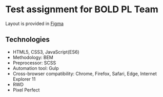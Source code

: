 # Test assignment for BOLD PL Team  
Layout is provided in [Figma](https://www.figma.com/file/JwsMPH9OGemhDekFznSWlR/Webmaster-Task---Landing-page?node-id=1%3A2)

## Technologies

- HTML5, CSS3, JavaScript(ES6)
- Methodology: BEM
- Preprocessor: SCSS
- Automation tool: Gulp
- Cross-browser compatibility: Chrome, Firefox, Safari, Edge, Internet Explorer 11
- RWD 
- Pixel Perfect
